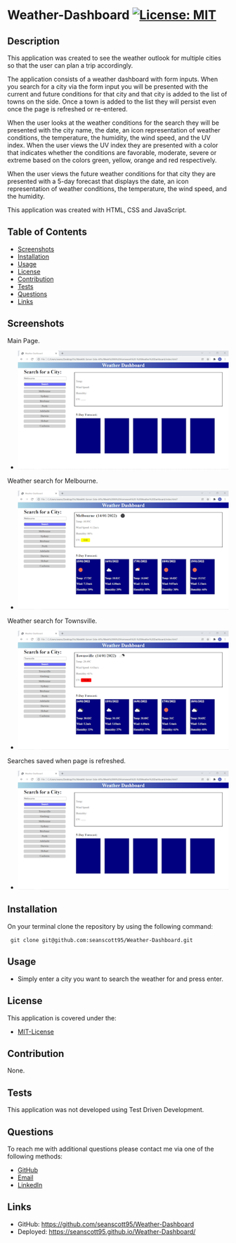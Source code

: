 # Weather-Dashboard [![License: MIT](https://img.shields.io/badge/License-MIT-yellow.svg)](https://opensource.org/licenses/MIT)

## Description
<p> This application was created to see the weather outlook for multiple cities so that the user can plan a trip accordingly.

The application consists of a weather dashboard with form inputs. When you search for a city via the form input you will be presented with the current and future conditions for that city and that city is added to the list of towns on the side. Once a town is added to the list they will persist even once the page is refreshed or re-entered.

When the user looks at the weather conditions for the search they will be presented with the city name, the date, an icon representation of weather conditions, the temperature, the humidity, the wind speed, and the UV index. When the user views the UV index they are presented with a color that indicates whether the conditions are favorable, moderate, severe or extreme based on the colors green, yellow, orange and red respectively.

When the user views the future weather conditions for that city they are presented with a 5-day forecast that displays the date, an icon representation of weather conditions, the temperature, the wind speed, and the humidity.
</p>

<p>This application was created with HTML, CSS and JavaScript.</p>
    
## Table of Contents 
- [Screenshots](#Screenshots)
- [Installation](#Installation)
- [Usage](#Usage)
- [License](#License)
- [Contribution](#Contribution)
- [Tests](#Tests)
- [Questions](#Questions)
- [Links](#Links)

## Screenshots

<p>Main Page.</p>

- ![Main](./assets/Weather-Dashboard-1.png)

<p>Weather search for Melbourne.</p>

- ![Weather](./assets/Weather-Dashboard-2.png)

<p>Weather search for Townsville.</p>

- ![Searched](./assets/Weather-Dashboard-3.png)

<p>Searches saved when page is refreshed.</p>

- ![Refreshed](./assets/Weather-Dashboard-4.png)


## Installation

<p>On your terminal clone the repository by using the following command:

 ```
  git clone git@github.com:seanscott95/Weather-Dashboard.git
 ```
</p>

## Usage 
- Simply enter a city you want to search the weather for and press enter.

## License 
<p> This application is covered under the:</p>

- [MIT-License](https://opensource.org/licenses/MIT)

## Contribution 
<p> None.</p>

## Tests 
<p> This application was not developed using Test Driven Development.</p>

## Questions 
<p> To reach me with additional questions please contact me via one of the following methods: </p>

- [GitHub](https://github.com/seanscott95)
- [Email](mailto:seanms418@gmail.com)
- [LinkedIn](https://www.linkedin.com/in/sean-scott-18ba07225/)

## Links
- GitHub: https://github.com/seanscott95/Weather-Dashboard
- Deployed: https://seanscott95.github.io/Weather-Dashboard/